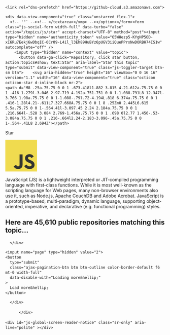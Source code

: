 <!DOCTYPE html>
<html lang="en" data-color-mode="auto" data-light-theme="light" data-dark-theme="dark" data-a11y-animated-images="system">
  <body>
    <meta charset="utf-8">

    <link rel="dns-prefetch" href="https://github-cloud.s3.amazonaws.com">

  <head>
	<article>
	

    <div data-view-component="true" class="unstarred flex-1">
      <!-- '"` --><!-- </textarea></xmp> --></option></form><form class="js-social-form width-full" data-turbo="false" action="/topics/js/star" accept-charset="UTF-8" method="post"><input type="hidden" name="authenticity_token" value="O5WHezp5-KYgHP5OD-xI6Ru7Eekj6wDbqIC-0Cr09-L4il_l3Eh89HuBYz6pUGV3iiQuePPrxNwDORBH74IS1w" autocomplete="off" />
        <input type="hidden" name="context" value="topic">
          <button data-ga-click="Repository, click star button, action:topics#show; text:Star" aria-label="Star this topic" type="submit" data-view-component="true" class="js-toggler-target btn-sm btn">    <svg aria-hidden="true" height="16" viewBox="0 0 16 16" version="1.1" width="16" data-view-component="true" class="octicon octicon-star d-inline-block mr-2">
    <path d="M8 .25a.75.75 0 0 1 .673.418l1.882 3.815 4.21.612a.75.75 0 0 1 .416 1.279l-3.046 2.97.719 4.192a.751.751 0 0 1-1.088.791L8 12.347l-3.766 1.98a.75.75 0 0 1-1.088-.79l.72-4.194L.818 6.374a.75.75 0 0 1 .416-1.28l4.21-.611L7.327.668A.75.75 0 0 1 8 .25Zm0 2.445L6.615 5.5a.75.75 0 0 1-.564.41l-3.097.45 2.24 2.184a.75.75 0 0 1 .216.664l-.528 3.084 2.769-1.456a.75.75 0 0 1 .698 0l2.77 1.456-.53-3.084a.75.75 0 0 1 .216-.664l2.24-2.183-3.096-.45a.75.75 0 0 1-.564-.41L8 2.694Z"></path>
</svg><span data-view-component="true" class="d-inline">
              Star
</span>
</button></form></div></div>      </topic-feeds-toast-trigger>
    </div>
  </div>
</div>


  <div class="topic p-responsive container-lg">
    <div class="d-md-flex gutter-md">
      <div class="col-md-8 col-lg-9" data-hpc>
          <div class="border rounded color-shadow-small color-bg-default p-4 mb-5">
    <div class="float-sm-right ml-sm-4 mb-4 text-center">
      <img src="https://raw.githubusercontent.com/github/explore/80688e429a7d4ef2fca1e82350fe8e3517d3494d/topics/javascript/javascript.png" width="100" height="100" alt="javascript logo">
    </div>

  <div class="markdown-body f5 mb-2">
    <p>JavaScript (JS) is a lightweight interpreted or JIT-compiled programming language with first-class functions. While it is most well-known as the scripting language for Web pages, many non-browser environments also use it, such as Node.js, Apache CouchDB and Adobe Acrobat. JavaScript is a prototype-based, multi-paradigm, dynamic language, supporting object-oriented, imperative, and declarative (e.g. functional programming) styles.</p>
  </div>
</div>

          
  <h2 class="h3 color-fg-muted">
    Here are
    45,610 public repositories
    matching this topic...
  </h2>
  
      </div>
</article>



  <!-- '"` --><!-- </textarea></xmp> --></option></form><form class="ajax-pagination-form js-ajax-pagination" data-turbo="false" action="https://github.com/topics/java" accept-charset="UTF-8" method="get">
    <input name="page" type="hidden" value="2">
    <button
      type="submit"
      class="ajax-pagination-btn btn btn-outline color-border-default f6 mt-0 width-full"
      data-disable-with="Loading more&hellip;"
    >
      Load more&hellip;
    </button>
</form>

      </div>
	  
	      </div>

    <div id="js-global-screen-reader-notice" class="sr-only" aria-live="polite" ></div>
  </body>
</html>
